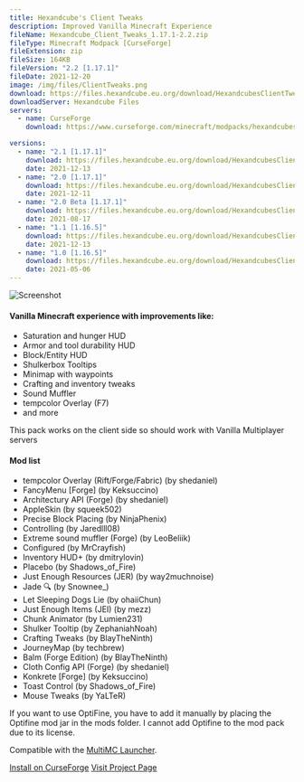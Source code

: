 ```yaml
---
title: Hexandcube's Client Tweaks
description: Improved Vanilla Minecraft Experience
fileName: Hexandcube_Client_Tweaks_1.17.1-2.2.zip
fileType: Minecraft Modpack [CurseForge]
fileExtension: zip
fileSize: 164KB
fileVersion: "2.2 [1.17.1]"
fileDate: 2021-12-20
image: /img/files/ClientTweaks.png
download: https://files.hexandcube.eu.org/download/HexandcubesClientTweaks/Hexandcube_Client_Tweaks_1.17.1-2.2.zip
downloadServer: Hexandcube Files
servers: 
  - name: CurseForge
    download: https://www.curseforge.com/minecraft/modpacks/hexandcubes-client-tweaks/download/3574229

versions:
  - name: "2.1 [1.17.1]"
    download: https://files.hexandcube.eu.org/download/HexandcubesClientTweaks/Hexandcube_Client_Tweaks_1.17.1-2.1.zip
    date: 2021-12-13
  - name: "2.0 [1.17.1]"
    download: https://files.hexandcube.eu.org/download/HexandcubesClientTweaks/Hexandcube_Client_Tweaks_1.17.1-2.0.zip
    date: 2021-12-11
  - name: "2.0 Beta [1.17.1]"
    download: https://files.hexandcube.eu.org/download/HexandcubesClientTweaks/Hexandcube_Client_Tweaks_1.17.1-2.0_Beta.zip
    date: 2021-08-17
  - name: "1.1 [1.16.5]"
    download: https://files.hexandcube.eu.org/download/HexandcubesClientTweaks/Hexandcube_Client_Tweaks_1.16.5-1.1.zip
    date: 2021-12-13
  - name: "1.0 [1.16.5]"
    download: https://files.hexandcube.eu.org/download/HexandcubesClientTweaks/Hexandcube_Client_Tweaks_1.16.5-1.0.zip
    date: 2021-05-06
---
```


![Screenshot](/img/files/ClientTweaks-scr.png)

#### Vanilla Minecraft experience with improvements like:

- Saturation and hunger HUD
- Armor and tool durability HUD
- Block/Entity HUD
- Shulkerbox Tooltips
- Minimap with waypoints
- Crafting and inventory tweaks
- Sound Muffler
- tempcolor Overlay (F7)
- and more

This pack works on the client side so should work with Vanilla Multiplayer servers

#### Mod list

-  tempcolor Overlay (Rift/Forge/Fabric) (by shedaniel)
-  FancyMenu [Forge] (by Keksuccino)
-  Architectury API (Forge) (by shedaniel)
-  AppleSkin (by squeek502)
-  Precise Block Placing (by NinjaPhenix)
-  Controlling (by Jaredlll08)
-  Extreme sound muffler (Forge) (by LeoBeliik)
-  Configured (by MrCrayfish)
-  Inventory HUD+ (by dmitrylovin)
-  Placebo (by Shadows_of_Fire)
-  Just Enough Resources (JER) (by way2muchnoise)
-  Jade 🔍 (by Snownee_)
-  Let Sleeping Dogs Lie (by ohaiiChun)
-  Just Enough Items (JEI) (by mezz)
-   Chunk Animator (by Lumien231)
-  Shulker Tooltip (by ZephaniahNoah)
-  Crafting Tweaks (by BlayTheNinth)
-  JourneyMap (by techbrew)
-  Balm (Forge Edition) (by BlayTheNinth)
-  Cloth Config API (Forge) (by shedaniel)
-  Konkrete [Forge] (by Keksuccino)
-  Toast Control (by Shadows_of_Fire)
-  Mouse Tweaks (by YaLTeR)

If you want to use OptiFine, you have to add it manually by placing the Optifine mod jar in the mods folder. I cannot add Optifine to the mod pack due to its license.

Compatible with the [MultiMC Launcher](https://multimc.org/).

<a class="btn btn-primary" href="https://www.curseforge.com/minecraft/modpacks/hexandcubes-client-tweaks/download/3574229?client=y" target="_blank"><i class="fas fa-fire"></i> Install on CurseForge</a>
<a class="btn" href="https://www.curseforge.com/minecraft/modpacks/hexandcubes-client-tweaks" target="_blank"><i class="fas fa-external-link-alt"></i> Visit Project Page</a>
